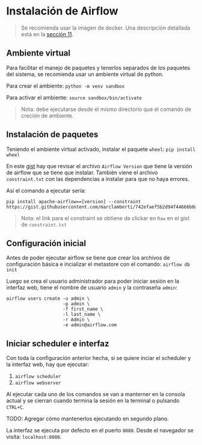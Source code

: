 # Instalación de Airflow

> Se recomienda usar la imágen de docker. Una descripción detallada
está en la [sección 11](./11-docker.md).

## Ambiente virtual
Para facilitar el manejo de paquetes y tenerlos separados
de los paquetes del sistema, se recomienda usar un ambiente
virtual de python.

Para crear el ambiente: `python -m venv sandbox`

Para activar el ambiente: `source sandbox/bin/activate`
> Nota: debe ejecutarse desde el mismo directorio que el
comando de creción de ambiente.

## Instalación de paquetes
Teniendo el ambiente virtual activado, instalar el
paquete `wheel`: `pip install wheel`

En este [gist](https://gist.github.com/marclamberti/742efaef5b2d94f44666b0aec020be7c#file-airflow-version)
hay que revisar el archivo `Airflow Version` que tiene la versión
de airflow que se tiene que instalar. También viene el archivo
`constraint.txt` con las dependencias a instalar para que no haya errores.

Así el comando a ejecutar sería:
```
pip install apache-airflow==[version] --constraint https://gist.githubusercontent.com/marclamberti/742efaef5b2d94f44666b0aec020be7c/raw/21c88601337250b6fd93f1adceb55282fb07b7ed/constraint.txt
```
> Nota: el link para el constraint se obtiene de clickar en `Raw`
en el gist de `constraint.txt`

## Configuración inicial
Antes de poder ejecutar airflow se tiene que crear los
archivos de configuración básica e incializar el
metastore con el comando: `airflow db init`

Luego se crea el usuario administrador para poder iniciar
sesión en la interfaz web, tiene el nombre de usuario `admin`
y la contraseña `admin`:
```
airflow users create -u admin \
					 -p admin \
					 -f first_name \
					 -l last_name \
					 -r Admin \
					 -e admin@airflow.com
```

## Iniciar scheduler e interfaz
Con toda la configuración anterior hecha, si se quiere inciar
el scheduler y la interfaz web, hay que ejecutar:
1. `airflow scheduler`
2. `airflow webserver`

Al ejecutar cada uno de los comandos se van a manterner en
la consola actual y se cierran cuando termina la sesión en
la terminal o pulsando `CTRL+C`.

TODO: Agregar cómo mantenerlos ejecutando en segundo plano.

La interfaz se ejecuta por defecto en el puerto `8080`.
Desde el navegador se visita: `localhost:8080`.
